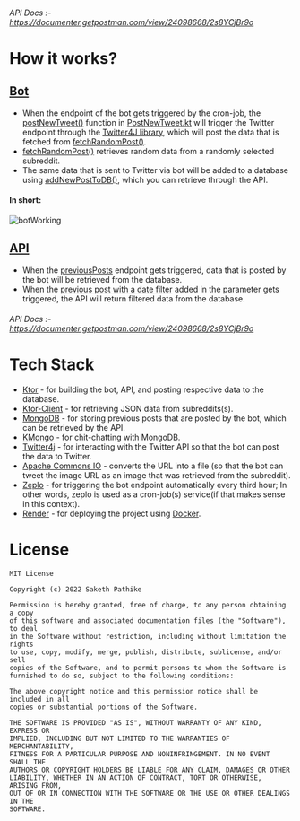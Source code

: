 ###### API Docs :- https://documenter.getpostman.com/view/24098668/2s8YCjBr9o

# How it works?

## [Bot](https://twitter.com/catktorbot)
- When the endpoint of the bot gets triggered by the cron-job, the [postNewTweet()](https://github.com/sakethpathike/catktorbot/blob/a67bf082fd52c87083b628fa7809350a881dfdc1/src/main/kotlin/com/sakethh/bot/twitter/PostNewTweet.kt#L15) function in [PostNewTweet.kt](https://github.com/sakethpathike/catktorbot/blob/master/src/main/kotlin/com/sakethh/bot/twitter/PostNewTweet.kt) will trigger the Twitter endpoint through the [Twitter4J library](https://github.com/Twitter4J/Twitter4J), which will post the data that is fetched from [fetchRandomPost()](https://github.com/sakethpathike/catktorbot/blob/a67bf082fd52c87083b628fa7809350a881dfdc1/src/main/kotlin/com/sakethh/redditData/FetchRandomPost.kt#L16).
- [fetchRandomPost()](https://github.com/sakethpathike/catktorbot/blob/a67bf082fd52c87083b628fa7809350a881dfdc1/src/main/kotlin/com/sakethh/redditData/FetchRandomPost.kt#L16) retrieves random data from a randomly selected subreddit.
- The same data that is sent to Twitter via bot will be added to a database using [addNewPostToDB()](https://github.com/sakethpathike/catktorbot/blob/a67bf082fd52c87083b628fa7809350a881dfdc1/src/main/kotlin/com/sakethh/api/AddNewPostToDB.kt#L8), which you can retrieve through the API.

#### In short:

![botWorking](https://user-images.githubusercontent.com/83284398/198224398-7302d09d-3a44-4d63-84aa-00077bc45ce7.png)

## [API](https://catktorapi.onrender.com/)
- When the [previousPosts](https://github.com/sakethpathike/catktorbot/blob/a67bf082fd52c87083b628fa7809350a881dfdc1/src/main/kotlin/com/sakethh/api/FetchPreviousPosts.kt#L11) endpoint gets triggered, data that is posted by the bot will be retrieved from the database.
- When the [previous post with a date filter](https://github.com/sakethpathike/catktorbot/blob/a67bf082fd52c87083b628fa7809350a881dfdc1/src/main/kotlin/com/sakethh/api/FetchPreviousPosts.kt#L18) added in the parameter gets triggered, the API will return filtered data from the database.

###### API Docs :- https://documenter.getpostman.com/view/24098668/2s8YCjBr9o

# Tech Stack
- [Ktor](https://ktor.io/) - for building the bot, API, and posting respective data to the database.
- [Ktor-Client](https://ktor.io/docs/getting-started-ktor-client.html) - for retrieving JSON data from subreddits(s).
- [MongoDB](https://www.mongodb.com/) - for storing previous posts that are posted by the bot, which can be retrieved by the API.
- [KMongo](https://github.com/Litote/kmongo) - for chit-chatting with MongoDB.
- [Twitter4j](https://github.com/Twitter4J/Twitter4J) - for interacting with the Twitter API so that the bot can post the data to Twitter.
- [Apache Commons IO](https://commons.apache.org/proper/commons-io/) - converts the URL into a file (so that the bot can tweet the image URL as an image that was retrieved from the subreddit).
- [Zeplo](https://www.zeplo.io/) - for triggering the bot endpoint automatically every third hour; In other words, zeplo is used as a cron-job(s) service(if that makes sense in this context).
- [Render](https://render.com/) - for deploying the project using [Docker](https://www.docker.com/).

# License

```
MIT License

Copyright (c) 2022 Saketh Pathike

Permission is hereby granted, free of charge, to any person obtaining a copy
of this software and associated documentation files (the "Software"), to deal
in the Software without restriction, including without limitation the rights
to use, copy, modify, merge, publish, distribute, sublicense, and/or sell
copies of the Software, and to permit persons to whom the Software is
furnished to do so, subject to the following conditions:

The above copyright notice and this permission notice shall be included in all
copies or substantial portions of the Software.

THE SOFTWARE IS PROVIDED "AS IS", WITHOUT WARRANTY OF ANY KIND, EXPRESS OR
IMPLIED, INCLUDING BUT NOT LIMITED TO THE WARRANTIES OF MERCHANTABILITY,
FITNESS FOR A PARTICULAR PURPOSE AND NONINFRINGEMENT. IN NO EVENT SHALL THE
AUTHORS OR COPYRIGHT HOLDERS BE LIABLE FOR ANY CLAIM, DAMAGES OR OTHER
LIABILITY, WHETHER IN AN ACTION OF CONTRACT, TORT OR OTHERWISE, ARISING FROM,
OUT OF OR IN CONNECTION WITH THE SOFTWARE OR THE USE OR OTHER DEALINGS IN THE
SOFTWARE.
```
